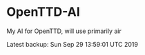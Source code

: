 # OpenTTD-AI
My AI for OpenTTD, will use primarily air

Latest backup: Sun Sep 29 13:59:01 UTC 2019
